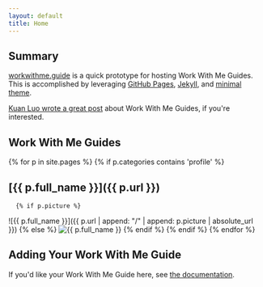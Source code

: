 ```yaml
---
layout: default
title: Home
---
```


## Summary

[workwithme.guide](./) is a quick prototype for hosting Work With Me Guides. This is accomplished by leveraging [GitHub Pages](https://pages.github.com/), [Jekyll](https://jekyllrb.com/), and [minimal theme](https://github.com/pages-themes/minimal).

[Kuan Luo wrote a great post](https://www.cockroachlabs.com/blog/how-to-work-with-me/) about Work With Me Guides, if you're interested.

## Work With Me Guides

{% for p in site.pages %}
    {% if p.categories contains 'profile' %}
## [{{ p.full_name }}]({{ p.url }})
      {% if p.picture %}
![{{ p.full_name }}]({{ p.url | append: "/" | append: p.picture | absolute_url }})
      {% else %} 
![{{ p.full_name }}](https://upload.wikimedia.org/wikipedia/commons/7/7c/Profile_avatar_placeholder_large.png)
      {% endif %}
   {% endif %}
{% endfor %}

## Adding Your Work With Me Guide

If you'd like your Work With Me Guide here, see [the documentation](./adding-your-wwm-guide.html).
